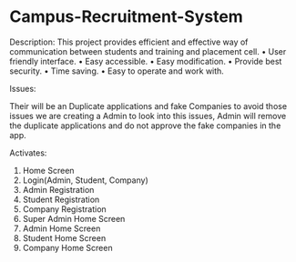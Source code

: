 # Campus-Recruitment-System

Description:
This project provides efficient and effective way of communication between students and training and placement cell. 
•	User friendly interface.
•	Easy accessible.
•	Easy modification.
•	Provide best security.
•	Time saving.
•	Easy to operate and work with.

Issues:

Their will be an Duplicate applications and fake Companies to avoid those issues we are creating a Admin to look into this issues, Admin will remove the duplicate applications and do not approve the fake companies in the app.

Activates:

1.	Home Screen
2.	Login(Admin, Student, Company)
3.	Admin Registration
4.	Student Registration
5.	Company Registration
6.	Super Admin Home Screen
7.	Admin Home Screen
8.	Student Home Screen
9.	Company Home Screen 
